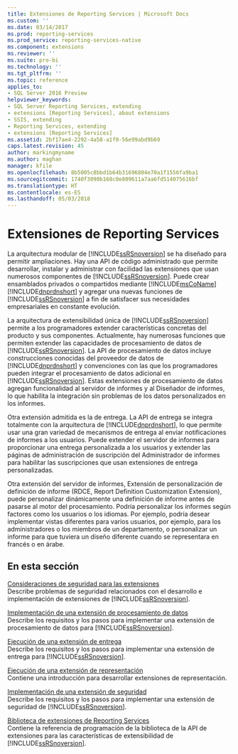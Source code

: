 ```yaml
---
title: Extensiones de Reporting Services | Microsoft Docs
ms.custom: ''
ms.date: 03/14/2017
ms.prod: reporting-services
ms.prod_service: reporting-services-native
ms.component: extensions
ms.reviewer: ''
ms.suite: pro-bi
ms.technology: ''
ms.tgt_pltfrm: ''
ms.topic: reference
applies_to:
- SQL Server 2016 Preview
helpviewer_keywords:
- SQL Server Reporting Services, extending
- extensions [Reporting Services], about extensions
- SSIS, extending
- Reporting Services, extending
- extensions [Reporting Services]
ms.assetid: 2bf17ae4-2292-4a58-a1f0-56e99abd9b69
caps.latest.revision: 45
author: markingmyname
ms.author: maghan
manager: kfile
ms.openlocfilehash: 8b5005c8bbd1b64b31696804e70a1f1556fa9ba1
ms.sourcegitcommit: 1740f3090b168c0e809611a7aa6fd514075616bf
ms.translationtype: HT
ms.contentlocale: es-ES
ms.lasthandoff: 05/03/2018
---
```

# <a name="reporting-services-extensions"></a>Extensiones de Reporting Services
  La arquitectura modular de [!INCLUDE[ssRSnoversion](../../includes/ssrsnoversion-md.md)] se ha diseñado para permitir ampliaciones. Hay una API de código administrado que permite desarrollar, instalar y administrar con facilidad las extensiones que usan numerosos componentes de [!INCLUDE[ssRSnoversion](../../includes/ssrsnoversion-md.md)]. Puede crear ensamblados privados o compartidos mediante [!INCLUDE[msCoName](../../includes/msconame-md.md)] [!INCLUDE[dnprdnshort](../../includes/dnprdnshort-md.md)] y agregar una nuevas funciones de [!INCLUDE[ssRSnoversion](../../includes/ssrsnoversion-md.md)] a fin de satisfacer sus necesidades empresariales en constante evolución.  
  
 La arquitectura de extensibilidad única de [!INCLUDE[ssRSnoversion](../../includes/ssrsnoversion-md.md)] permite a los programadores extender características concretas del producto y sus componentes. Actualmente, hay numerosas funciones que permiten extender las capacidades de procesamiento de datos de [!INCLUDE[ssRSnoversion](../../includes/ssrsnoversion-md.md)]. La API de procesamiento de datos incluye construcciones conocidas del proveedor de datos de [!INCLUDE[dnprdnshort](../../includes/dnprdnshort-md.md)] y convenciones con las que los programadores pueden integrar el procesamiento de datos adicional en [!INCLUDE[ssRSnoversion](../../includes/ssrsnoversion-md.md)]. Estas extensiones de procesamiento de datos agregan funcionalidad al servidor de informes y al Diseñador de informes, lo que habilita la integración sin problemas de los datos personalizados en los informes.  
  
 Otra extensión admitida es la de entrega. La API de entrega se integra totalmente con la arquitectura de [!INCLUDE[dnprdnshort](../../includes/dnprdnshort-md.md)], lo que permite usar una gran variedad de mecanismos de entrega al enviar notificaciones de informes a los usuarios. Puede extender el servidor de informes para proporcionar una entrega personalizada a los usuarios y extender las páginas de administración de suscripción del Administrador de informes para habilitar las suscripciones que usan extensiones de entrega personalizadas.  
  
 Otra extensión del servidor de informes, Extensión de personalización de definición de informe (RDCE, Report Definition Customization Extension), puede personalizar dinámicamente una definición de informe antes de pasarse al motor del procesamiento. Podría personalizar los informes según factores como los usuarios o los idiomas. Por ejemplo, podría desear implementar vistas diferentes para varios usuarios, por ejemplo, para los administradores o los miembros de un departamento, o personalizar un informe para que tuviera un diseño diferente cuando se representara en francés o en árabe.  
  
## <a name="in-this-section"></a>En esta sección  
 [Consideraciones de seguridad para las extensiones](../../reporting-services/extensions/security-considerations-for-extensions.md)  
 Describe problemas de seguridad relacionados con el desarrollo e implementación de extensiones de [!INCLUDE[ssRSnoversion](../../includes/ssrsnoversion-md.md)].  
  
 [Implementación de una extensión de procesamiento de datos](../../reporting-services/extensions/data-processing/implementing-a-data-processing-extension.md)  
 Describe los requisitos y los pasos para implementar una extensión de procesamiento de datos para [!INCLUDE[ssRSnoversion](../../includes/ssrsnoversion-md.md)].  
  
 [Ejecución de una extensión de entrega](../../reporting-services/extensions/delivery-extension/implementing-a-delivery-extension.md)  
 Describe los requisitos y los pasos para implementar una extensión de entrega para [!INCLUDE[ssRSnoversion](../../includes/ssrsnoversion-md.md)].  
  
 [Ejecución de una extensión de representación](../../reporting-services/extensions/rendering-extension/implementing-a-rendering-extension.md)  
 Contiene una introducción para desarrollar extensiones de representación.  
  
 [Implementación de una extensión de seguridad](../../reporting-services/extensions/security-extension/implementing-a-security-extension.md)  
 Describe los requisitos y los pasos para implementar una extensión de seguridad de [!INCLUDE[ssRSnoversion](../../includes/ssrsnoversion-md.md)].  
  
 [Biblioteca de extensiones de Reporting Services](../../reporting-services/extensions/reporting-services-extension-library.md)  
 Contiene la referencia de programación de la biblioteca de la API de extensiones para las características de extensibilidad de [!INCLUDE[ssRSnoversion](../../includes/ssrsnoversion-md.md)].  
  
  
